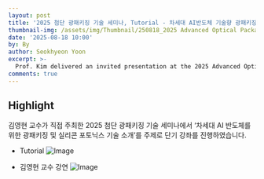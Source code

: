 ```yaml
---
layout: post
title: '2025 첨단 광패키징 기술 세미나, Tutorial - 차세대 AI반도체 기술향 광패키징 및 실리콘포토닉스 기술 소개'
thumbnail-img: /assets/img/Thumbnail/250818_2025 Advanced Optical Packaging Technology Seminar.jpg
date: '2025-08-18 10:00'
by: By
author: Seokhyeon Yoon
excerpt: >-
  Prof. Kim delivered an invited presentation at the 2025 Advanced Optical Packaging Technology Seminar, highlighting the latest trends in advanced optical packaging and silicon photonics.
comments: true
---
```


## Highlight
김영현 교수가 직접 주최한 2025 첨단 광패키징 기술 세미나에서 ‘차세대 AI 반도체를 위한 광패키징 및 실리콘 포토닉스 기술 소개’를 주제로 단기 강좌를 진행하였습니다.

- Tutorial
![Image](https://github.com/user-attachments/assets/3135b928-cad8-4a7a-b34e-0e04b2c02c6c)


- 김영현 교수 강연
![Image](https://github.com/user-attachments/assets/a7d3ec4e-4be4-4e39-b269-6cad5d4a5cb0)
